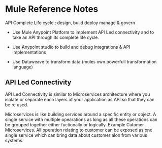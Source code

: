 Mule Reference Notes
====================

API Complete Life cycle : design, build deploy manage & govern 

* Use Mule Anypoint Platform to implement API Led connectivity and to take an API through its complete life cycle.

* Use Anypoint studio to build and debug integrations & API implementations 

* Use Dataweave to transform data (mules own powerfull transformation language)

API Led Connectivity
--------------------

API Led Connectivity is similar to Microservices architecture where you isolate or separate each layers of your application as API so that they can be re used.

Microservices is like building services around a specific entity or object. A single service with multiple opearations as long as all these operations can be grouped together either fuctionally or logically. Example Cutomer Microservices. All operation relating to customer can be exposed as one single service which can bring data about customer alon from various systems. 
